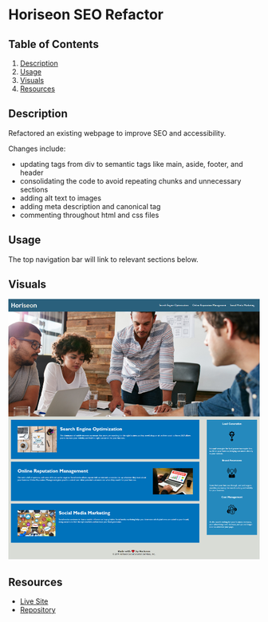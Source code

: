 # Horiseon SEO Refactor

## Table of Contents
1. [Description](#description)
2. [Usage](#usage)
3. [Visuals](#visuals)
4. [Resources](#resources)

## Description

Refactored an existing webpage to improve SEO and accessibility. 

Changes include: 
- updating tags from div to semantic tags like main, aside, footer, and header
- consolidating the code to avoid repeating chunks and unnecessary sections
- adding alt text to images
- adding meta description and canonical tag
- commenting throughout html and css files

## Usage

The top navigation bar will link to relevant sections below.

## Visuals
![Horiseon Screenshot](./assets/images/Horiseon-Search-Engine-Optimization.png)

## Resources
- [Live Site](https://kleylakb89.github.io/seo-refactor/)
- [Repository](https://github.com/kleylakb89/seo-refactor)